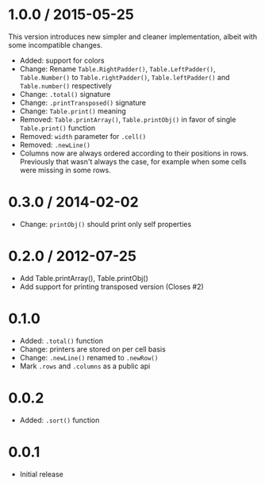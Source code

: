 
1.0.0 / 2015-05-25
==================

This version introduces new simpler and cleaner implementation,
albeit with some incompatible changes.

  * Added: support for colors
  * Change: Rename `Table.RightPadder()`, `Table.LeftPadder()`, `Table.Number()` to
  `Table.rightPadder()`, `Table.leftPadder()` and `Table.number()` respectively
  * Change: `.total()` signature
  * Change: `.printTransposed()` signature
  * Change: `Table.print()` meaning
  * Removed: `Table.printArray()`, `Table.printObj()`
  in favor of single `Table.print()` function
  * Removed: `width` parameter for `.cell()`
  * Removed: `.newLine()`
  * Columns now are always ordered according to their positions in rows. Previously that wasn't
  always the case, for example when some cells were missing in some rows.


0.3.0 / 2014-02-02
==================

  * Change: `printObj()` should print only self properties

# 0.2.0 / 2012-07-25

  * Add Table.printArray(), Table.printObj()
  * Add support for printing transposed version (Closes #2)

# 0.1.0

  * Added: `.total()` function
  * Change: printers are stored on per cell basis
  * Change: `.newLine()` renamed to `.newRow()`
  * Mark `.rows` and `.columns` as a public api

# 0.0.2

  * Added: `.sort()` function

# 0.0.1

  * Initial release
